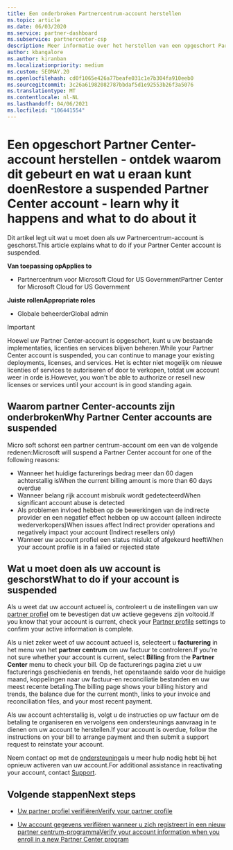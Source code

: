```yaml
---
title: Een onderbroken Partnercentrum-account herstellen
ms.topic: article
ms.date: 06/03/2020
ms.service: partner-dashboard
ms.subservice: partnercenter-csp
description: Meer informatie over het herstellen van een opgeschort Partner Center-account, waarom het account voor partner onderbrekingen zich voordoet en hoe u uw account tijdens de onderbreking kunt gebruiken.
author: kbangalore
ms.author: kiranban
ms.localizationpriority: medium
ms.custom: SEOMAY.20
ms.openlocfilehash: cd0f1065e426a77beafe031c1e7b304fa910eeb0
ms.sourcegitcommit: 3c26a61982082787bbdaf5d1e92553b26f3a5076
ms.translationtype: MT
ms.contentlocale: nl-NL
ms.lasthandoff: 04/06/2021
ms.locfileid: "106441554"
---
```

# <a name="restore-a-suspended-partner-center-account---learn-why-it-happens-and-what-to-do-about-it"></a><span data-ttu-id="22608-103">Een opgeschort Partner Center-account herstellen - ontdek waarom dit gebeurt en wat u eraan kunt doen</span><span class="sxs-lookup"><span data-stu-id="22608-103">Restore a suspended Partner Center account - learn why it happens and what to do about it</span></span>

<span data-ttu-id="22608-104">Dit artikel legt uit wat u moet doen als uw Partnercentrum-account is geschorst.</span><span class="sxs-lookup"><span data-stu-id="22608-104">This article explains what to do if your Partner Center account is suspended.</span></span>

<span data-ttu-id="22608-105">**Van toepassing op**</span><span class="sxs-lookup"><span data-stu-id="22608-105">**Applies to**</span></span>

- <span data-ttu-id="22608-106">Partnercentrum voor Microsoft Cloud for US Government</span><span class="sxs-lookup"><span data-stu-id="22608-106">Partner Center for Microsoft Cloud for US Government</span></span>

<span data-ttu-id="22608-107">**Juiste rollen**</span><span class="sxs-lookup"><span data-stu-id="22608-107">**Appropriate roles**</span></span>

- <span data-ttu-id="22608-108">Globale beheerder</span><span class="sxs-lookup"><span data-stu-id="22608-108">Global admin</span></span>


> [!IMPORTANT]  
> <span data-ttu-id="22608-109">Hoewel uw Partner Center-account is opgeschort, kunt u uw bestaande implementaties, licenties en services blijven beheren.</span><span class="sxs-lookup"><span data-stu-id="22608-109">While your Partner Center account is suspended, you can continue to manage your existing deployments, licenses, and services.</span></span> <span data-ttu-id="22608-110">Het is echter niet mogelijk om nieuwe licenties of services te autoriseren of door te verkopen, totdat uw account weer in orde is.</span><span class="sxs-lookup"><span data-stu-id="22608-110">However, you won't be able to authorize or resell new licenses or services until your account is in good standing again.</span></span>

## <a name="why-partner-center-accounts-are-suspended"></a><span data-ttu-id="22608-111">Waarom partner Center-accounts zijn onderbroken</span><span class="sxs-lookup"><span data-stu-id="22608-111">Why Partner Center accounts are suspended</span></span>

<span data-ttu-id="22608-112">Micro soft schorst een partner centrum-account om een van de volgende redenen:</span><span class="sxs-lookup"><span data-stu-id="22608-112">Microsoft will suspend a Partner Center account for one of the following reasons:</span></span>

- <span data-ttu-id="22608-113">Wanneer het huidige facturerings bedrag meer dan 60 dagen achterstallig is</span><span class="sxs-lookup"><span data-stu-id="22608-113">When the current billing amount is more than 60 days overdue</span></span>
- <span data-ttu-id="22608-114">Wanneer belang rijk account misbruik wordt gedetecteerd</span><span class="sxs-lookup"><span data-stu-id="22608-114">When significant account abuse is detected</span></span>
- <span data-ttu-id="22608-115">Als problemen invloed hebben op de bewerkingen van de indirecte provider en een negatief effect hebben op uw account (alleen indirecte wederverkopers)</span><span class="sxs-lookup"><span data-stu-id="22608-115">When issues affect Indirect provider operations and negatively impact your account (Indirect resellers only)</span></span>
- <span data-ttu-id="22608-116">Wanneer uw account profiel een status mislukt of afgekeurd heeft</span><span class="sxs-lookup"><span data-stu-id="22608-116">When your account profile is in a failed or rejected state</span></span>

## <a name="what-to-do-if-your-account-is-suspended"></a><span data-ttu-id="22608-117">Wat u moet doen als uw account is geschorst</span><span class="sxs-lookup"><span data-stu-id="22608-117">What to do if your account is suspended</span></span>

<span data-ttu-id="22608-118">Als u weet dat uw account actueel is, controleert u de instellingen van uw [partner profiel](https://partner.microsoft.com/pcv/accountsettings/partnerprofile) om te bevestigen dat uw actieve gegevens zijn voltooid.</span><span class="sxs-lookup"><span data-stu-id="22608-118">If you know that your account is current, check your [Partner profile](https://partner.microsoft.com/pcv/accountsettings/partnerprofile) settings to confirm your active information is complete.</span></span> 

<span data-ttu-id="22608-119">Als u niet zeker weet of uw account actueel is, selecteert u **facturering** in het menu van het **partner centrum** om uw factuur te controleren.</span><span class="sxs-lookup"><span data-stu-id="22608-119">If you're not sure whether your account is current, select **Billing** from the **Partner Center** menu to check your bill.</span></span> <span data-ttu-id="22608-120">Op de facturerings pagina ziet u uw facturerings geschiedenis en trends, het openstaande saldo voor de huidige maand, koppelingen naar uw factuur-en reconciliatie bestanden en uw meest recente betaling.</span><span class="sxs-lookup"><span data-stu-id="22608-120">The billing page shows your billing history and trends, the balance due for the current month, links to your invoice and reconciliation files, and your most recent payment.</span></span>

<span data-ttu-id="22608-121">Als uw account achterstallig is, volgt u de instructies op uw factuur om de betaling te organiseren en vervolgens een ondersteunings aanvraag in te dienen om uw account te herstellen.</span><span class="sxs-lookup"><span data-stu-id="22608-121">If your account is overdue, follow the instructions on your bill to arrange payment and then submit a support request to reinstate your account.</span></span> 

<span data-ttu-id="22608-122">Neem contact op met de [ondersteuning](https://partner.microsoft.com/dashboard/support/csp/servicerequests/create)als u meer hulp nodig hebt bij het opnieuw activeren van uw account.</span><span class="sxs-lookup"><span data-stu-id="22608-122">For additional assistance in reactivating your account, contact [Support](https://partner.microsoft.com/dashboard/support/csp/servicerequests/create).</span></span>

## <a name="next-steps"></a><span data-ttu-id="22608-123">Volgende stappen</span><span class="sxs-lookup"><span data-stu-id="22608-123">Next steps</span></span>

- [<span data-ttu-id="22608-124">Uw partner profiel verifiëren</span><span class="sxs-lookup"><span data-stu-id="22608-124">Verify your partner profile</span></span>](update-your-partner-profile.md)

- [<span data-ttu-id="22608-125">Uw account gegevens verifiëren wanneer u zich registreert in een nieuw partner centrum-programma</span><span class="sxs-lookup"><span data-stu-id="22608-125">Verify your account information when you enroll in a new Partner Center program</span></span>](verification-responses.md)
